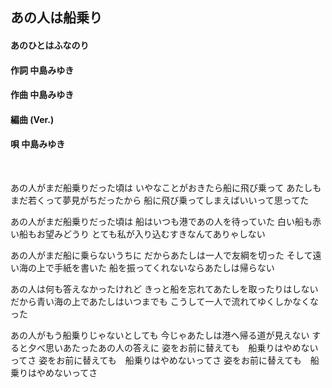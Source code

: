 ## あの人は船乗り
#### あのひとはふなのり

#### 作詞       中島みゆき
#### 作曲       中島みゆき
#### 編曲 (Ver.)
#### 唄         中島みゆき
 


あの人がまだ船乗りだった頃は
いやなことがおきたら船に飛び乗って
あたしもまだ若くって夢見がちだったから
船に飛び乗ってしまえばいいって思ってた

あの人がまだ船乗りだった頃は
船はいつも港であの人を待っていた
白い船も赤い船もお望みどうり
とても私が入り込むすきなんてありゃしない

あの人がまだ船に乗らないうちに
だからあたしは一人で友綱を切った
そして遠い海の上で手紙を書いた
船を振ってくれないならあたしは帰らない

あの人は何も答えなかったけれど
きっと船を忘れてあたしを取ったりはしない
だから青い海の上であたしはいつまでも
こうして一人で流れてゆくしかなくなった

あの人がもう船乗りじゃないとしても
今じゃあたしは港へ帰る道が見えない
すると夕べ思いあたったあの人の答えに
姿をお前に替えても　船乗りはやめないってさ
姿をお前に替えても　船乗りはやめないってさ
姿をお前に替えても　船乗りはやめないってさ
